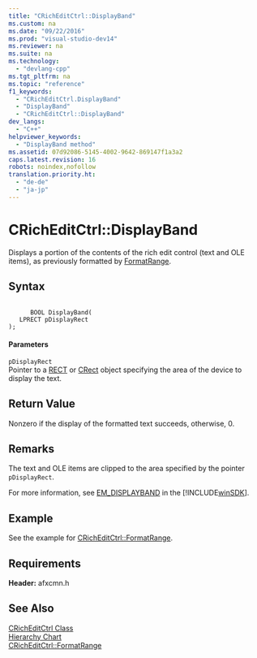 ```yaml
---
title: "CRichEditCtrl::DisplayBand"
ms.custom: na
ms.date: "09/22/2016"
ms.prod: "visual-studio-dev14"
ms.reviewer: na
ms.suite: na
ms.technology: 
  - "devlang-cpp"
ms.tgt_pltfrm: na
ms.topic: "reference"
f1_keywords: 
  - "CRichEditCtrl.DisplayBand"
  - "DisplayBand"
  - "CRichEditCtrl::DisplayBand"
dev_langs: 
  - "C++"
helpviewer_keywords: 
  - "DisplayBand method"
ms.assetid: 07d92086-5145-4002-9642-869147f1a3a2
caps.latest.revision: 16
robots: noindex,nofollow
translation.priority.ht: 
  - "de-de"
  - "ja-jp"
---
```

# CRichEditCtrl::DisplayBand
Displays a portion of the contents of the rich edit control (text and OLE items), as previously formatted by [FormatRange](../vs140/cricheditctrl--formatrange.md).  
  
## Syntax  
  
```  
  
      BOOL DisplayBand(  
   LPRECT pDisplayRect   
);  
```  
  
#### Parameters  
 `pDisplayRect`  
 Pointer to a [RECT](../vs140/rect-structure.md) or [CRect](../vs140/crect-class.md) object specifying the area of the device to display the text.  
  
## Return Value  
 Nonzero if the display of the formatted text succeeds, otherwise, 0.  
  
## Remarks  
 The text and OLE items are clipped to the area specified by the pointer `pDisplayRect`.  
  
 For more information, see [EM_DISPLAYBAND](http://msdn.microsoft.com/library/windows/desktop/bb787997) in the [!INCLUDE[winSDK](../vs140/includes/winsdk_md.md)].  
  
## Example  
 See the example for [CRichEditCtrl::FormatRange](../vs140/cricheditctrl--formatrange.md).  
  
## Requirements  
 **Header:** afxcmn.h  
  
## See Also  
 [CRichEditCtrl Class](../vs140/cricheditctrl-class.md)   
 [Hierarchy Chart](../vs140/hierarchy-chart.md)   
 [CRichEditCtrl::FormatRange](../vs140/cricheditctrl--formatrange.md)